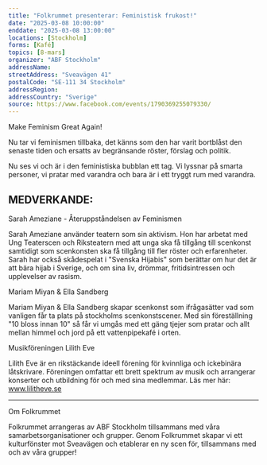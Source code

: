 ```yaml
---
title: "Folkrummet presenterar: Feministisk frukost!"
date: "2025-03-08 10:00:00"
enddate: "2025-03-08 13:00:00"
locations: [Stockholm]
forms: [Kafé]
topics: [8-mars]
organizer: "ABF Stockholm"
addressName: 
streetAddress: "Sveavägen 41"
postalCode: "SE-111 34 Stockholm"
addressRegion:
addressCountry: "Sverige"
source: https://www.facebook.com/events/1790369255079330/
---
```

Make Feminism Great Again!

Nu tar vi feminismen tillbaka, det känns som den har varit bortblåst den senaste tiden och ersatts av begränsande röster, förslag och politik.

Nu ses vi och är i den feministiska bubblan ett tag. Vi lyssnar på smarta personer, vi pratar med varandra och bara är i ett tryggt rum med varandra.

## MEDVERKANDE:

Sarah Ameziane - Återuppståndelsen av Feminismen

Sarah Ameziane använder teatern som sin aktivism. Hon har arbetat med Ung Teaterscen och Riksteatern med att unga ska få tillgång till scenkonst samtidigt som scenkonsten ska få tillgång till fler röster och erfarenheter. Sarah har också skådespelat i "Svenska Hijabis" som berättar om hur det är att bära hijab i Sverige, och om sina liv, drömmar, fritidsintressen och upplevelser av rasism.

Mariam Miyan & Ella Sandberg

Mariam Miyan & Ella Sandberg skapar scenkonst som ifrågasätter vad som vanligen får ta plats på stockholms scenkonstscener. Med sin föreställning "10 bloss innan 10" så får vi umgås med ett gäng tjejer som pratar och allt mellan himmel och jord på ett vattenpipekafé i orten. 

Musikföreningen Lilith Eve

Lilith Eve är en rikstäckande ideell förening för kvinnliga och ickebinära låtskrivare. Föreningen omfattar ett brett spektrum av musik och arrangerar konserter och utbildning för och med sina medlemmar.
Läs mer här: www.lilitheve.se

**************

Om Folkrummet

Folkrummet arrangeras av ABF Stockholm tillsammans med våra samarbetsorganisationer och grupper. Genom Folkrummet skapar vi ett kulturfönster mot Sveavägen och etablerar en ny scen för, tillsammans med och av våra grupper!